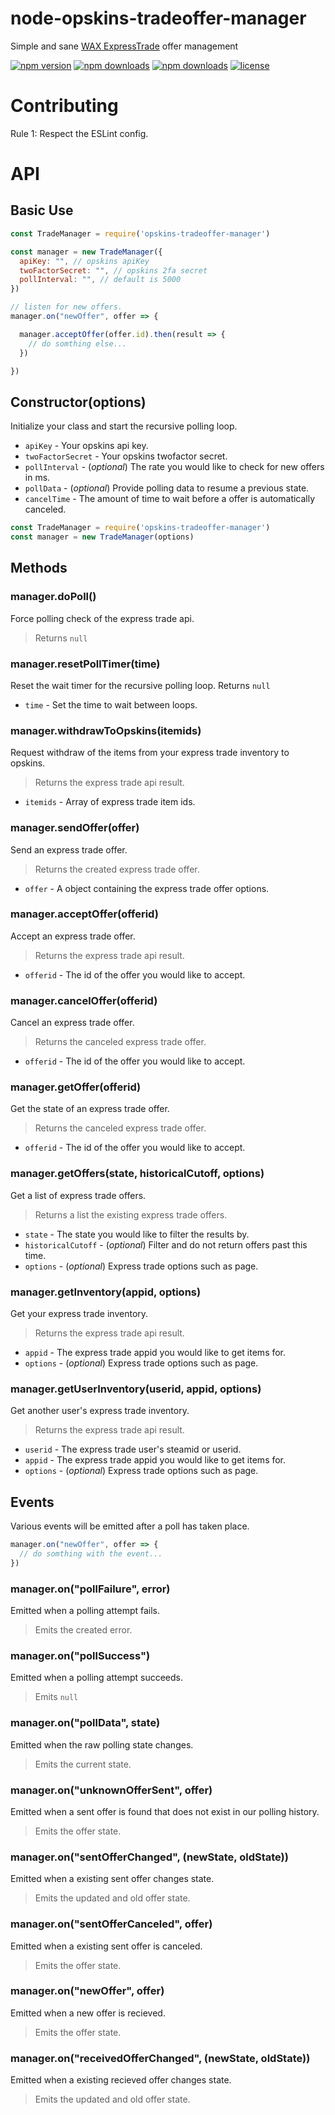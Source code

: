 # node-opskins-tradeoffer-manager
Simple and sane [WAX ExpressTrade](https://trade.opskins.com) offer management

[![npm version](https://img.shields.io/npm/v/opskins-tradeoffer-manager.svg)](https://npmjs.com/package/opskins-tradeoffer-manager)
[![npm downloads](https://img.shields.io/npm/dm/opskins-tradeoffer-manager.svg)](http://npm-stat.com/charts.html?package=opskins-tradeoffer-manager)
[![npm downloads](https://img.shields.io/npm/dt/opskins-tradeoffer-manager.svg)](http://npm-stat.com/charts.html?package=opskins-tradeoffer-manager)
[![license](https://img.shields.io/npm/l/opskins-tradeoffer-manager.svg)](https://github.com/waylaidwanderer/node-opskins-tradeoffer-manager/blob/master/LICENSE.md)

# Contributing

Rule 1: Respect the ESLint config.

# API 

## Basic Use
```js
const TradeManager = require('opskins-tradeoffer-manager')

const manager = new TradeManager({
  apiKey: "", // opskins apiKey
  twoFactorSecret: "", // opskins 2fa secret
  pollInterval: "", // default is 5000
})

// listen for new offers.
manager.on("newOffer", offer => {

  manager.acceptOffer(offer.id).then(result => {
    // do somthing else...
  })

})
```

## Constructor(options)
Initialize your class and start the recursive polling loop.

* `apiKey` - Your opskins api key.
* `twoFactorSecret` - Your opskins twofactor secret.
* `pollInterval` - (*optional*) The rate you would like to check for new offers in ms.
* `pollData` - (*optional*) Provide polling data to resume a previous state.
* `cancelTime` - The amount of time to wait before a offer is automatically canceled.

```js
const TradeManager = require('opskins-tradeoffer-manager')
const manager = new TradeManager(options)
```

## Methods

### manager.doPoll()
Force polling check of the express trade api.
> Returns `null`

### manager.resetPollTimer(time)
Reset the wait timer for the recursive polling loop.
Returns `null`

* `time` - Set the time to wait between loops.

### manager.withdrawToOpskins(itemids)
Request withdraw of the items from your express trade inventory to opskins.
> Returns the express trade api result.

* `itemids` - Array of express trade item ids.

### manager.sendOffer(offer)
Send an express trade offer.
> Returns the created express trade offer.

* `offer` - A object containing the express trade offer options.

### manager.acceptOffer(offerid)
Accept an express trade offer.
> Returns the express trade api result.

* `offerid` - The id of the offer you would like to accept.

### manager.cancelOffer(offerid)
Cancel an express trade offer.
> Returns the canceled express trade offer.

* `offerid` - The id of the offer you would like to accept.

### manager.getOffer(offerid)
Get the state of an express trade offer.
> Returns the canceled express trade offer.

* `offerid` - The id of the offer you would like to accept.

### manager.getOffers(state, historicalCutoff, options)
Get a list of express trade offers.
> Returns a list the existing express trade offers.

* `state` - The state you would like to filter the results by.
* `historicalCutoff` - (*optional*) Filter and do not return offers past this time.
* `options` - (*optional*) Express trade options such as page.

### manager.getInventory(appid, options)
Get your express trade inventory.
> Returns the express trade api result.

* `appid` - The express trade appid you would like to get items for.
* `options` - (*optional*) Express trade options such as page.

### manager.getUserInventory(userid, appid, options)
Get another user's express trade inventory.
> Returns the express trade api result.

* `userid` - The express trade user's steamid or userid.
* `appid` - The express trade appid you would like to get items for.
* `options` - (*optional*) Express trade options such as page.

## Events
Various events will be emitted after a poll has taken place.

```js
manager.on("newOffer", offer => {
  // do somthing with the event...
})
```

### manager.on("pollFailure", error)
Emitted when a polling attempt fails.
> Emits the created error.

### manager.on("pollSuccess")
Emitted when a polling attempt succeeds.
> Emits `null`

### manager.on("pollData", state)
Emitted when the raw polling state changes.
> Emits the current state.

### manager.on("unknownOfferSent", offer)
Emitted when a sent offer is found that does not exist in our polling history.
> Emits the offer state.

### manager.on("sentOfferChanged", (newState, oldState))
Emitted when a existing sent offer changes state.
> Emits the updated and old offer state.

### manager.on("sentOfferCanceled", offer)
Emitted when a existing sent offer is canceled.
> Emits the offer state.

### manager.on("newOffer", offer)
Emitted when a new offer is recieved.
> Emits the offer state.

### manager.on("receivedOfferChanged", (newState, oldState))
Emitted when a existing recieved offer changes state.
> Emits the updated and old offer state.
